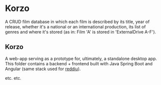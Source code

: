 # Korzo

A CRUD film database in which each film is described by its title, year of release, whether it's a national or an international production, its list of genres and where it's stored (as in: Film 'A' is stored in 'ExternalDrive A-F').


## Korzo

A web-app serving as a prototype for, ultimately, a standalone desktop app. This folder contains a backend + frontend built with Java Spring Boot and Angular (same stack used for [reddiu](https://github.com/AlexStibbons/reddiu)). 

etc. etc.